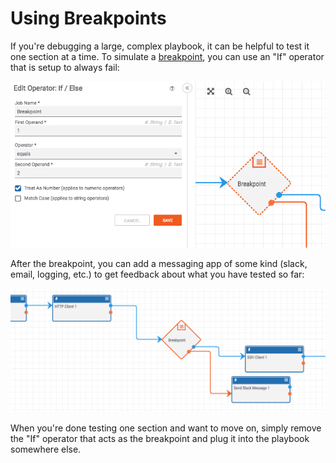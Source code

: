 # Using Breakpoints

If you're debugging a large, complex playbook, it can be helpful to test it one section at a time. To simulate a [breakpoint](https://en.wikipedia.org/wiki/Breakpoint), you can use an "If" operator that is setup to always fail:

![breakpoint](_images/breakpoint_2.png)

After the breakpoint, you can add a messaging app of some kind (slack, email, logging, etc.) to get feedback about what you have tested so far:

![breakpoint](_images/breakpoint_1.png)

When you're done testing one section and want to move on, simply remove the "If" operator that acts as the breakpoint and plug it into the playbook somewhere else.
